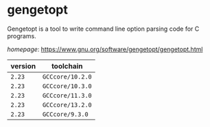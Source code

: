 # gengetopt

Gengetopt is a tool to write command line option parsing code for C programs.

*homepage*: <https://www.gnu.org/software/gengetopt/gengetopt.html>

version | toolchain
--------|----------
``2.23`` | ``GCCcore/10.2.0``
``2.23`` | ``GCCcore/10.3.0``
``2.23`` | ``GCCcore/11.3.0``
``2.23`` | ``GCCcore/13.2.0``
``2.23`` | ``GCCcore/9.3.0``
